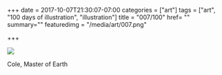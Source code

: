 +++
date = 2017-10-07T21:30:07-07:00
categories = ["art"]
tags = ["art", "100 days of illustration", "illustration"]
title = "007/100"
href= ""
summary=""
featuredimg = "/media/art/007.png"

+++

<img src="/media/art/007.png" />

Cole, Master of Earth
